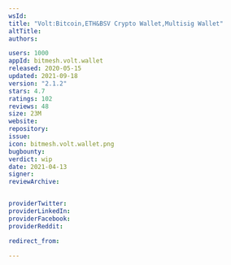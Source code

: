 ```yaml
---
wsId: 
title: "Volt:Bitcoin,ETH&BSV Crypto Wallet,Multisig Wallet"
altTitle: 
authors:

users: 1000
appId: bitmesh.volt.wallet
released: 2020-05-15
updated: 2021-09-18
version: "2.1.2"
stars: 4.7
ratings: 102
reviews: 48
size: 23M
website: 
repository: 
issue: 
icon: bitmesh.volt.wallet.png
bugbounty: 
verdict: wip
date: 2021-04-13
signer: 
reviewArchive:


providerTwitter: 
providerLinkedIn: 
providerFacebook: 
providerReddit: 

redirect_from:

---
```



